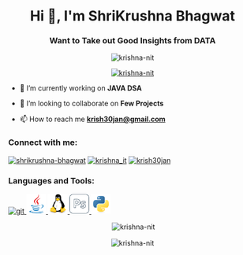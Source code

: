 <h1 align="center">Hi 👋, I'm ShriKrushna Bhagwat</h1>
<h3 align="center">Want to Take out Good Insights from DATA</h3>
<center>
<p align="center"> <img src="https://komarev.com/ghpvc/?username=krishna-nit&label=Profile%20views&color=0e75b6&style=flat" alt="krishna-nit" /> </p>

<p align="center"> <a href="https://github.com/ryo-ma/github-profile-trophy"><img src="https://github-profile-trophy.vercel.app/?username=krishna-nit" alt="krishna-nit" /></a> 
</center>
</p>

- 🔭 I’m currently working on **JAVA DSA**

- 👯 I’m looking to collaborate on **Few Projects**

- 📫 How to reach me **krish30jan@gmail.com**

<h3 align="left">Connect with me:</h3>
<p align="left">
<a href="https://linkedin.com/in/shrikrushna-bhagwat" target="blank"><img align="center" src="https://cdn.jsdelivr.net/npm/simple-icons@3.0.1/icons/linkedin.svg" alt="shrikrushna-bhagwat" height="30" width="40" /></a>
<a href="https://www.hackerrank.com/krishna_it" target="blank"><img align="center" src="https://cdn.jsdelivr.net/npm/simple-icons@3.0.1/icons/hackerrank.svg" alt="krishna_it" height="30" width="40" /></a>
<a href="https://www.leetcode.com/krish30jan" target="blank"><img align="center" src="https://cdn.jsdelivr.net/npm/simple-icons@3.0.1/icons/leetcode.svg" alt="krish30jan" height="30" width="40" /></a>
</p>

<h3 align="left">Languages and Tools:</h3>
<p align="left"> <a href="https://git-scm.com/" target="_blank"> <img src="https://www.vectorlogo.zone/logos/git-scm/git-scm-icon.svg" alt="git" width="40" height="40"/> </a> <a href="https://www.java.com" target="_blank"> <img src="https://raw.githubusercontent.com/devicons/devicon/master/icons/java/java-original.svg" alt="java" width="40" height="40"/> </a> <a href="https://www.linux.org/" target="_blank"> <img src="https://raw.githubusercontent.com/devicons/devicon/master/icons/linux/linux-original.svg" alt="linux" width="40" height="40"/> </a> <a href="https://www.photoshop.com/en" target="_blank"> <img src="https://raw.githubusercontent.com/devicons/devicon/master/icons/photoshop/photoshop-line.svg" alt="photoshop" width="40" height="40"/> </a> <a href="https://www.python.org" target="_blank"> <img src="https://raw.githubusercontent.com/devicons/devicon/master/icons/python/python-original.svg" alt="python" width="40" height="40"/> </a> </p>
<center>
<p>&nbsp;<img align="center" src="https://github-readme-stats.vercel.app/api?username=krishna-nit&show_icons=true&locale=en" alt="krishna-nit" /></p>

<p><img align="center" src="https://github-readme-streak-stats.herokuapp.com/?user=krishna-nit&" alt="krishna-nit" /></p>
</center>
